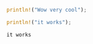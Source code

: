 



```rust
println!("Wow very cool");


```





```rust
println!("it works");
```
```output
it works
```

